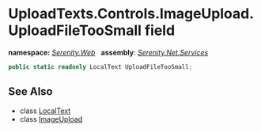 # UploadTexts.Controls.ImageUpload.UploadFileTooSmall field
**namespace:** *[Serenity.Web](../../README.md#serenity.web-namespace)*   **assembly**: *[Serenity.Net.Services](../../README.md)*

```csharp
public static readonly LocalText UploadFileTooSmall;
```

## See Also

* class [LocalText](../Serenity.Net.Core/../../Serenity/LocalText.md)
* class [ImageUpload](../UploadTexts.Controls.ImageUpload.md)